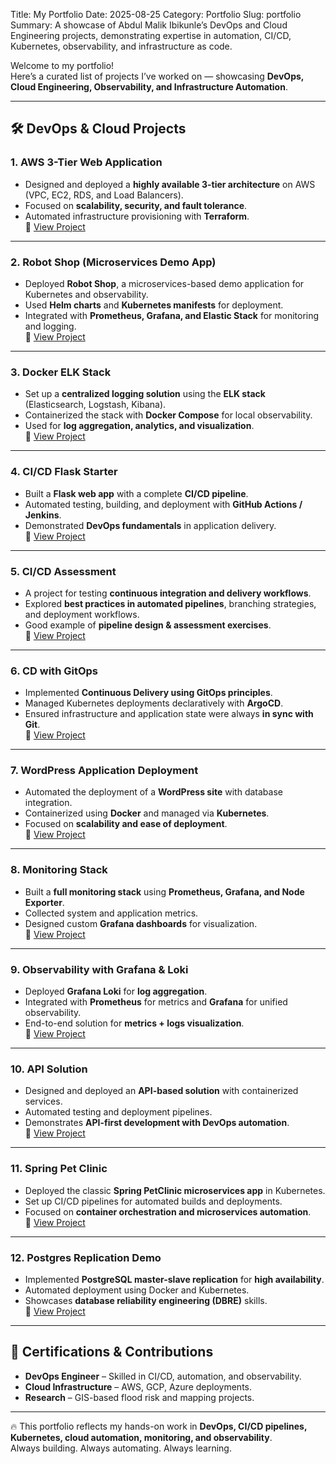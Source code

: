 Title: My Portfolio
Date: 2025-08-25
Category: Portfolio
Slug: portfolio
Summary: A showcase of Abdul Malik Ibikunle’s DevOps and Cloud Engineering projects, demonstrating expertise in automation, CI/CD, Kubernetes, observability, and infrastructure as code.


Welcome to my portfolio!  
Here’s a curated list of projects I’ve worked on — showcasing **DevOps, Cloud Engineering, Observability, and Infrastructure Automation**.

---

## 🛠 DevOps & Cloud Projects

### 1. **AWS 3-Tier Web Application**
- Designed and deployed a **highly available 3-tier architecture** on AWS (VPC, EC2, RDS, and Load Balancers).  
- Focused on **scalability, security, and fault tolerance**.  
- Automated infrastructure provisioning with **Terraform**.  
🔗 [View Project](https://github.com/malikhq/AWS-3-tier-Web-Application)

---

### 2. **Robot Shop (Microservices Demo App)**
- Deployed **Robot Shop**, a microservices-based demo application for Kubernetes and observability.  
- Used **Helm charts** and **Kubernetes manifests** for deployment.  
- Integrated with **Prometheus, Grafana, and Elastic Stack** for monitoring and logging.  
🔗 [View Project](https://github.com/malikhq/robot-shop)

---

### 3. **Docker ELK Stack**
- Set up a **centralized logging solution** using the **ELK stack** (Elasticsearch, Logstash, Kibana).  
- Containerized the stack with **Docker Compose** for local observability.  
- Used for **log aggregation, analytics, and visualization**.  
🔗 [View Project](https://github.com/malikhq/docker-elk)

---

### 4. **CI/CD Flask Starter**
- Built a **Flask web app** with a complete **CI/CD pipeline**.  
- Automated testing, building, and deployment with **GitHub Actions / Jenkins**.  
- Demonstrated **DevOps fundamentals** in application delivery.  
🔗 [View Project](https://github.com/malikhq/CI-CD-FlaskStarter)

---

### 5. **CI/CD Assessment**
- A project for testing **continuous integration and delivery workflows**.  
- Explored **best practices in automated pipelines**, branching strategies, and deployment workflows.  
- Good example of **pipeline design & assessment exercises**.  
🔗 [View Project](https://github.com/malikhq/CICD-Assessment)

---

### 6. **CD with GitOps**
- Implemented **Continuous Delivery using GitOps principles**.  
- Managed Kubernetes deployments declaratively with **ArgoCD**.  
- Ensured infrastructure and application state were always **in sync with Git**.  
🔗 [View Project](https://github.com/malikhq/CD-with-GitOps)

---

### 7. **WordPress Application Deployment**
- Automated the deployment of a **WordPress site** with database integration.  
- Containerized using **Docker** and managed via **Kubernetes**.  
- Focused on **scalability and ease of deployment**.  
🔗 [View Project](https://github.com/malikhq/Wordpress-application)

---

### 8. **Monitoring Stack**
- Built a **full monitoring stack** using **Prometheus, Grafana, and Node Exporter**.  
- Collected system and application metrics.  
- Designed custom **Grafana dashboards** for visualization.  
🔗 [View Project](https://github.com/malikhq/Monitoring)

---

### 9. **Observability with Grafana & Loki**
- Deployed **Grafana Loki** for **log aggregation**.  
- Integrated with **Prometheus** for metrics and **Grafana** for unified observability.  
- End-to-end solution for **metrics + logs visualization**.  
🔗 [View Project](https://github.com/malikhq/Observability-with-Grafana-Loki)

---

### 10. **API Solution**
- Designed and deployed an **API-based solution** with containerized services.  
- Automated testing and deployment pipelines.  
- Demonstrates **API-first development with DevOps automation**.  
🔗 [View Project](https://github.com/malikhq/Api-Solution)

---

### 11. **Spring Pet Clinic**
- Deployed the classic **Spring PetClinic microservices app** in Kubernetes.  
- Set up CI/CD pipelines for automated builds and deployments.  
- Focused on **container orchestration and microservices automation**.  
🔗 [View Project](https://github.com/malikhq/SpringPet-Clinic)

---

### 12. **Postgres Replication Demo**
- Implemented **PostgreSQL master-slave replication** for **high availability**.  
- Automated deployment using Docker and Kubernetes.  
- Showcases **database reliability engineering (DBRE)** skills.  
🔗 [View Project](https://github.com/malikhq/Postgres-Replication-Demo)

---

## 📜 Certifications & Contributions
- **DevOps Engineer** – Skilled in CI/CD, automation, and observability.  
- **Cloud Infrastructure** – AWS, GCP, Azure deployments.  
- **Research** – GIS-based flood risk and mapping projects.  

---

🔥 This portfolio reflects my hands-on work in **DevOps, CI/CD pipelines, Kubernetes, cloud automation, monitoring, and observability**.  
Always building. Always automating. Always learning.  


